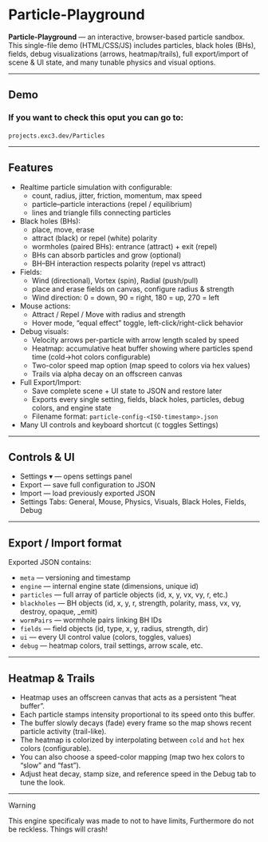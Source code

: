 
# Particle-Playground

**Particle-Playground** — an interactive, browser-based particle sandbox.  
This single-file demo (HTML/CSS/JS) includes particles, black holes (BHs), fields, debug visualizations (arrows, heatmap/trails), full export/import of scene & UI state, and many tunable physics and visual options.

---

## Demo

### If you want to check this oput you can go to:
####
    projects.exc3.dev/Particles

---

## Features

- Realtime particle simulation with configurable:
  - count, radius, jitter, friction, momentum, max speed
  - particle–particle interactions (repel / equilibrium)
  - lines and triangle fills connecting particles
- Black holes (BHs):
  - place, move, erase
  - attract (black) or repel (white) polarity
  - wormholes (paired BHs): entrance (attract) + exit (repel)
  - BHs can absorb particles and grow (optional)
  - BH–BH interaction respects polarity (repel vs attract)
- Fields:
  - Wind (directional), Vortex (spin), Radial (push/pull)
  - place and erase fields on canvas, configure radius & strength
  - Wind direction: 0 = down, 90 = right, 180 = up, 270 = left
- Mouse actions:
  - Attract / Repel / Move with radius and strength
  - Hover mode, “equal effect” toggle, left-click/right-click behavior
- Debug visuals:
  - Velocity arrows per-particle with arrow length scaled by speed
  - Heatmap: accumulative heat buffer showing where particles spend time (cold→hot colors configurable)
  - Two-color speed map option (map speed to colors via hex values)
  - Trails via alpha decay on an offscreen canvas
- Full Export/Import:
  - Save complete scene + UI state to JSON and restore later
  - Exports every single setting, fields, black holes, particles, debug colors, and engine state
  - Filename format: `particle-config-<ISO-timestamp>.json`
- Many UI controls and keyboard shortcut (`C` toggles Settings)

---

## Controls & UI

- Settings ▾ — opens settings panel
- Export — save full configuration to JSON
- Import — load previously exported JSON
- Settings Tabs: General, Mouse, Physics, Visuals, Black Holes, Fields, Debug

---

## Export / Import format

Exported JSON contains:
- `meta` — versioning and timestamp
- `engine` — internal engine state (dimensions, unique id)
- `particles` — full array of particle objects (id, x, y, vx, vy, r, etc.)
- `blackholes` — BH objects (id, x, y, r, strength, polarity, mass, vx, vy, destroy, opaque, _emit)
- `wormPairs` — wormhole pairs linking BH IDs
- `fields` — field objects (id, type, x, y, radius, strength, dir)
- `ui` — every UI control value (colors, toggles, values)
- `debug` — heatmap colors, trail settings, arrow scale, etc.

---

## Heatmap & Trails

- Heatmap uses an offscreen canvas that acts as a persistent “heat buffer”.
- Each particle stamps intensity proportional to its speed onto this buffer.
- The buffer slowly decays (fade) every frame so the map shows recent particle activity (trail-like).
- The heatmap is colorized by interpolating between `cold` and `hot` hex colors (configurable).
- You can also choose a speed-color mapping (map two hex colors to “slow” and “fast”).
- Adjust heat decay, stamp size, and reference speed in the Debug tab to tune the look.

---

> [!WARNING]
> This engine specificaly was made to not to have limits,
> Furthermore do not be reckless. Things will crash!
